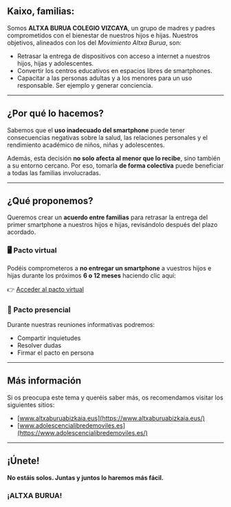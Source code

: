 ## Kaixo, familias:

Somos **ALTXA BURUA COLEGIO VIZCAYA**, un grupo de madres y padres comprometidos con el bienestar de nuestros hijos e hijas. Nuestros objetivos, alineados con los del *Movimiento Altxa Burua*, son:

- Retrasar la entrega de dispositivos con acceso a internet a nuestros hijos, hijas y adolescentes.  
- Convertir los centros educativos en espacios libres de smartphones.  
- Capacitar a las personas adultas y a los menores para un uso responsable. Ser ejemplo y generar conciencia.

---

## ¿Por qué lo hacemos?

Sabemos que el **uso inadecuado del smartphone** puede tener consecuencias negativas sobre la salud, las relaciones personales y el rendimiento académico de niños, niñas y adolescentes.

Además, esta decisión **no solo afecta al menor que lo recibe**, sino también a su entorno cercano. Por eso, tomarla **de forma colectiva** puede beneficiar a todas las familias involucradas.

---

## ¿Qué proponemos?

Queremos crear un **acuerdo entre familias** para retrasar la entrega del primer smartphone a nuestros hijos e hijas, revisándolo después del plazo acordado.

### 🖥️ Pacto virtual

Podéis comprometeros a **no entregar un smartphone** a vuestros hijos e hijas durante los próximos **6 o 12 meses** haciendo clic aquí:

👉 [Acceder al pacto virtual](https://www.altxaburuabizkaia.eus/)

### 🤝 Pacto presencial

Durante nuestras reuniones informativas podremos:

- Compartir inquietudes  
- Resolver dudas  
- Firmar el pacto en persona

---

## Más información

Si os preocupa este tema y queréis saber más, os recomendamos visitar los siguientes sitios:

- [www.altxaburuabizkaia.eus](https://www.altxaburuabizkaia.eus/)
- [www.adolescencialibredemoviles.es](https://www.adolescencialibredemoviles.es/)

---

## ¡Únete!

**No estáis solos. Juntas y juntos lo haremos más fácil.**

### ¡ALTXA BURUA!
